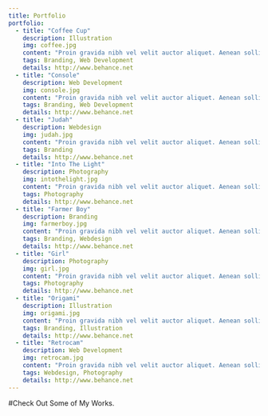 ```yaml
---
title: Portfolio
portfolio:
  - title: "Coffee Cup"
    description: Illustration
    img: coffee.jpg
    content: "Proin gravida nibh vel velit auctor aliquet. Aenean sollicitudin, lorem quis bibendum auctor, nisi elit consequat ipsum, nec sagittis sem nibh id elit."
    tags: Branding, Web Development
    details: http://www.behance.net
  - title: "Console"
    description: Web Development
    img: console.jpg
    content: "Proin gravida nibh vel velit auctor aliquet. Aenean sollicitudin, lorem quis bibendum auctor, nisi elit consequat ipsum, nec sagittis sem nibh id elit."
    tags: Branding, Web Development
    details: http://www.behance.net
  - title: "Judah"
    description: Webdesign
    img: judah.jpg
    content: "Proin gravida nibh vel velit auctor aliquet. Aenean sollicitudin, lorem quis bibendum auctor, nisi elit consequat ipsum, nec sagittis sem nibh id elit."
    tags: Branding
    details: http://www.behance.net
  - title: "Into The Light"
    description: Photography
    img: intothelight.jpg
    content: "Proin gravida nibh vel velit auctor aliquet. Aenean sollicitudin, lorem quis bibendum auctor, nisi elit consequat ipsum, nec sagittis sem nibh id elit."
    tags: Photography    
    details: http://www.behance.net
  - title: "Farmer Boy"
    description: Branding
    img: farmerboy.jpg
    content: "Proin gravida nibh vel velit auctor aliquet. Aenean sollicitudin, lorem quis bibendum auctor, nisi elit consequat ipsum, nec sagittis sem nibh id elit."
    tags: Branding, Webdesign   
    details: http://www.behance.net
  - title: "Girl"
    description: Photography
    img: girl.jpg
    content: "Proin gravida nibh vel velit auctor aliquet. Aenean sollicitudin, lorem quis bibendum auctor, nisi elit consequat ipsum, nec sagittis sem nibh id elit."
    tags: Photography
    details: http://www.behance.net
  - title: "Origami"
    description: Illustration
    img: origami.jpg
    content: "Proin gravida nibh vel velit auctor aliquet. Aenean sollicitudin, lorem quis bibendum auctor, nisi elit consequat ipsum, nec sagittis sem nibh id elit."
    tags: Branding, Illustration  
    details: http://www.behance.net
  - title: "Retrocam"
    description: Web Development
    img: retrocam.jpg
    content: "Proin gravida nibh vel velit auctor aliquet. Aenean sollicitudin, lorem quis bibendum auctor, nisi elit consequat ipsum, nec sagittis sem nibh id elit."
    tags: Webdesign, Photography   
    details: http://www.behance.net   
---
```

#Check Out Some of My Works.
